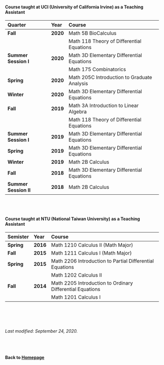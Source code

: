 #### Course taught at UCI (University of California Irvine) as a Teaching Assistant  

|__Quarter__ | __Year__ | __Course__ |
|:------------ |  :------------ | :-----------------|
|__Fall__ | __2020__ | Math 5B BioCalculus  |
| | | Math 118 Theory of Differential Equations  |
|__Summer Session I__ | __2020__ | Math 3D Elementary Differential Equations |
| | | Math 175 Combinatorics  |
|__Spring__ | __2020__ | Math 205C Introduction to Graduate Analysis  |
|__Winter__ | __2020__ | Math 3D Elementary Differential Equations  |
|__Fall__ | __2019__ | Math 3A Introduction to Linear Algebra  |
| | | Math 118 Theory of Differential Equations  |
|__Summer Session I__ | __2019__ | Math 3D Elementary Differential Equations |
|__Spring__ | __2019__ | Math 3D Elementary Differential Equations |
|__Winter__  | __2019__ | Math 2B Calculus |
|__Fall__ | __2018__ | Math 3D Elementary Differential Equations |
|__Summer Session II__ | __2018__ | Math 2B Calculus |


<br />    
<br />    




#### Course taught at NTU (National Taiwan University) as a Teaching Assistant  

| __Semister__ | __Year__ | __Course__ |
|:------------  | :------------ | :-----------------|
|__Spring__ | __2016__ | Math 1210 Calculus II (Math Major) |
|__Fall__ | __2015__ |  Math 1211 Calculus I  (Math Major) |
|__Spring__ | __2015__ | Math 2206 Introduction to Partial Differential Equations |
| | | Math 1202 Calculus II |
|__Fall__ | __2014__ | Math 2205 Introduction to Ordinary Differential Equations    |
| | |  Math 1201 Calculus I |







 
      
<br />    
<br />
<br />

###### Last modified: September 24, 2020.
<br />

      
#### Back to [Homepage](https://chaominl.github.io)

